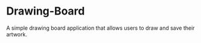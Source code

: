 # Drawing-Board
A simple drawing board application that allows users to draw and save their artwork.
